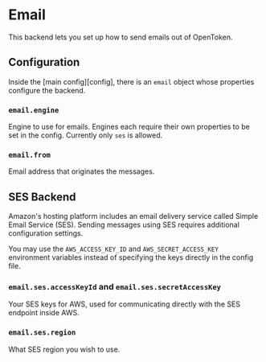 Email
=====

This backend lets you set up how to send emails out of OpenToken.


Configuration
-------------

Inside the [main config][config], there is an `email` object whose properties configure the backend.


### `email.engine`

Engine to use for emails.  Engines each require their own properties to be set in the config.  Currently only `ses` is allowed.


### `email.from`

Email address that originates the messages.


SES Backend
-----------

Amazon's hosting platform includes an email delivery service called Simple Email Service (SES).  Sending messages using SES requires additional configuration settings.

You may use the `AWS_ACCESS_KEY_ID` and `AWS_SECRET_ACCESS_KEY` environment variables instead of specifying the keys directly in the config file.


### `email.ses.accessKeyId` and `email.ses.secretAccessKey`

Your SES keys for AWS, used for communicating directly with the SES endpoint inside AWS.


### `email.ses.region`

What SES region you wish to use.
